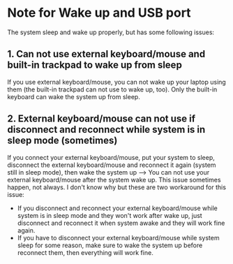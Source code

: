 # Note for Wake up and USB port

The system sleep and wake up properly, but has some following issues:

## 1. Can not use external keyboard/mouse and built-in trackpad to wake up from sleep

If you use external keyboard/mouse, you can not wake up your laptop using them (the built-in trackpad can not use to wake up, too). Only the built-in keyboard can wake the system up from sleep.

## 2. External keyboard/mouse can not use if disconnect and reconnect while system is in sleep mode (sometimes)

If you connect your external keyboard/mouse, put your system to sleep, disconnect the external keyboard/mouse and reconnect it again (system still in sleep mode), then wake the system up --> You can not use your external keyboard/mouse after the system wake up. This issue sometimes happen, not always. I don't know why but these are two workaround for this issue:

- If you disconnect and reconnect your external keyboard/mouse while system is in sleep mode and they won't work after wake up, just disconnect and reconnect it when system awake and they will work fine again.
- If you have to disconnect your external keyboard/mouse while system sleep for some reason, make sure to wake the system up before reconnect them, then everything will work fine.

